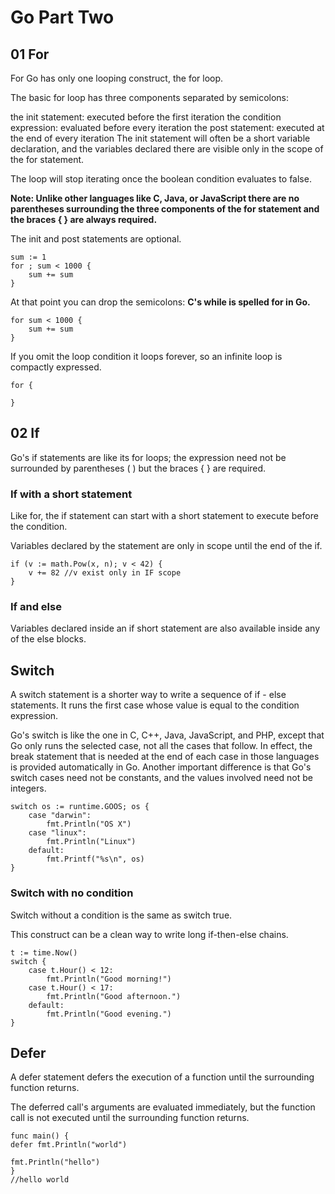 # Go Part Two

## 01 For
For
Go has only one looping construct, the for loop.

The basic for loop has three components separated by semicolons:

the init statement: executed before the first iteration
the condition expression: evaluated before every iteration
the post statement: executed at the end of every iteration
The init statement will often be a short variable declaration, and the variables declared there are visible only in the scope of the for statement.

The loop will stop iterating once the boolean condition evaluates to false.

**Note: Unlike other languages like C, Java, or JavaScript there are no parentheses surrounding the three components of the for statement and the braces { } are always required.**

The init and post statements are optional.

	sum := 1
	for ; sum < 1000 {
		sum += sum
	}

At that point you can drop the semicolons: **C's while is spelled for in Go.**

	for sum < 1000 {
		sum += sum
	}

If you omit the loop condition it loops forever, so an infinite loop is compactly expressed.

	for {

	}

## 02 If

Go's if statements are like its for loops; the expression need not be surrounded by parentheses ( ) but the braces { } are required.

### If with a short statement

Like for, the if statement can start with a short statement to execute before the condition.

Variables declared by the statement are only in scope until the end of the if.

	if (v := math.Pow(x, n); v < 42) {
		v += 82 //v exist only in IF scope
	}

### If and else

Variables declared inside an if short statement are also available inside any of the else blocks.


## Switch

A switch statement is a shorter way to write a sequence of if - else statements. It runs the first case whose value is equal to the condition expression.

Go's switch is like the one in C, C++, Java, JavaScript, and PHP, except that Go only runs the selected case, not all the cases that follow. In effect, the break statement that is needed at the end of each case in those languages is provided automatically in Go. Another important difference is that Go's switch cases need not be constants, and the values involved need not be integers.


	switch os := runtime.GOOS; os {
		case "darwin":
			fmt.Println("OS X")
		case "linux":
			fmt.Println("Linux")
		default:
			fmt.Printf("%s\n", os)
	}

### Switch with no condition

Switch without a condition is the same as switch true.

This construct can be a clean way to write long if-then-else chains.

	t := time.Now()
	switch {
		case t.Hour() < 12:
			fmt.Println("Good morning!")
		case t.Hour() < 17:
			fmt.Println("Good afternoon.")
		default:
			fmt.Println("Good evening.")
	}


## Defer

A defer statement defers the execution of a function until the surrounding function returns.

The deferred call's arguments are evaluated immediately, but the function call is not executed until the surrounding function returns.

	func main() {
	defer fmt.Println("world")

	fmt.Println("hello")
	}
	//hello world
